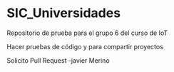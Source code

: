 # SIC_Universidades

Repositorio de prueba para el grupo 6 del curso de IoT

Hacer pruebas de código y para compartir proyectos

Solicito Pull Request -javier Merino
